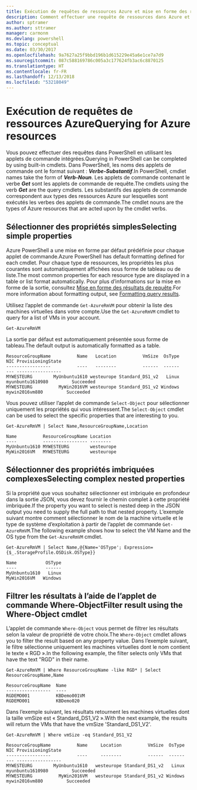```yaml
---
title: Exécution de requêtes de ressources Azure et mise en forme des résultats | Microsoft Docs
description: Comment effectuer une requête de ressources dans Azure et mettre en forme les résultats.
author: sptramer
ms.author: sttramer
manager: carmonm
ms.devlang: powershell
ms.topic: conceptual
ms.date: 03/30/2017
ms.openlocfilehash: 9a7627a25f9bbd196b1d615229e45a6e1ce7a7d9
ms.sourcegitcommit: 087c588169786c005a3c177624fb3ac6c8870125
ms.translationtype: HT
ms.contentlocale: fr-FR
ms.lasthandoff: 12/13/2018
ms.locfileid: "53218049"
---
```

# <a name="querying-for-azure-resources"></a><span data-ttu-id="59e9c-103">Exécution de requêtes de ressources Azure</span><span class="sxs-lookup"><span data-stu-id="59e9c-103">Querying for Azure resources</span></span>

<span data-ttu-id="59e9c-104">Vous pouvez effectuer des requêtes dans PowerShell en utilisant les applets de commande intégrées.</span><span class="sxs-lookup"><span data-stu-id="59e9c-104">Querying in PowerShell can be completed by using built-in cmdlets.</span></span> <span data-ttu-id="59e9c-105">Dans PowerShell, les noms des applets de commande ont le format suivant : **_Verbe-Substantif_**.</span><span class="sxs-lookup"><span data-stu-id="59e9c-105">In PowerShell, cmdlet names take the form of **_Verb-Noun_**.</span></span> <span data-ttu-id="59e9c-106">Les applets de commande contenant le verbe **_Get_** sont les applets de commande de requête.</span><span class="sxs-lookup"><span data-stu-id="59e9c-106">The cmdlets using the verb **_Get_** are the query cmdlets.</span></span> <span data-ttu-id="59e9c-107">Les substantifs des applets de commande correspondent aux types des ressources Azure sur lesquelles sont exécutés les verbes des applets de commande.</span><span class="sxs-lookup"><span data-stu-id="59e9c-107">The cmdlet nouns are the types of Azure resources that are acted upon by the cmdlet verbs.</span></span>

## <a name="selecting-simple-properties"></a><span data-ttu-id="59e9c-108">Sélectionner des propriétés simples</span><span class="sxs-lookup"><span data-stu-id="59e9c-108">Selecting simple properties</span></span>

<span data-ttu-id="59e9c-109">Azure PowerShell a une mise en forme par défaut prédéfinie pour chaque applet de commande.</span><span class="sxs-lookup"><span data-stu-id="59e9c-109">Azure PowerShell has default formatting defined for each cmdlet.</span></span> <span data-ttu-id="59e9c-110">Pour chaque type de ressources, les propriétés les plus courantes sont automatiquement affichées sous forme de tableau ou de liste.</span><span class="sxs-lookup"><span data-stu-id="59e9c-110">The most common properties for each resource type are displayed in a table or list format automatically.</span></span> <span data-ttu-id="59e9c-111">Pour plus d’informations sur la mise en forme de la sortie, consultez [Mise en forme des résultats de requête](formatting-output.md).</span><span class="sxs-lookup"><span data-stu-id="59e9c-111">For more information about formatting output, see [Formatting query results](formatting-output.md).</span></span>

<span data-ttu-id="59e9c-112">Utilisez l’applet de commande `Get-AzureRmVM` pour obtenir la liste des machines virtuelles dans votre compte.</span><span class="sxs-lookup"><span data-stu-id="59e9c-112">Use the `Get-AzureRmVM` cmdlet to query for a list of VMs in your account.</span></span>

```powershell-interactive
Get-AzureRmVM
```

<span data-ttu-id="59e9c-113">La sortie par défaut est automatiquement présentée sous forme de tableau.</span><span class="sxs-lookup"><span data-stu-id="59e9c-113">The default output is automatically formatted as a table.</span></span>

```output
ResourceGroupName          Name   Location          VmSize  OsType              NIC ProvisioningState
-----------------          ----   --------          ------  ------              --- -----------------
MYWESTEURG        MyUnbuntu1610 westeurope Standard_DS1_v2   Linux myunbuntu1610980         Succeeded
MYWESTEURG          MyWin2016VM westeurope Standard_DS1_v2 Windows   mywin2016vm880         Succeeded
```

<span data-ttu-id="59e9c-114">Vous pouvez utiliser l’applet de commande `Select-Object` pour sélectionner uniquement les propriétés qui vous intéressent.</span><span class="sxs-lookup"><span data-stu-id="59e9c-114">The `Select-Object` cmdlet can be used to select the specific properties that are interesting to you.</span></span>

```powershell-interactive
Get-AzureRmVM | Select Name,ResourceGroupName,Location
```

```output
Name          ResourceGroupName Location
----          ----------------- --------
MyUnbuntu1610 MYWESTEURG        westeurope
MyWin2016VM   MYWESTEURG        westeurope
```

## <a name="selecting-complex-nested-properties"></a><span data-ttu-id="59e9c-115">Sélectionner des propriétés imbriquées complexes</span><span class="sxs-lookup"><span data-stu-id="59e9c-115">Selecting complex nested properties</span></span>

<span data-ttu-id="59e9c-116">Si la propriété que vous souhaitez sélectionner est imbriquée en profondeur dans la sortie JSON, vous devez fournir le chemin complet à cette propriété imbriquée.</span><span class="sxs-lookup"><span data-stu-id="59e9c-116">If the property you want to select is nested deep in the JSON output you need to supply the full path to that nested property.</span></span> <span data-ttu-id="59e9c-117">L’exemple suivant montre comment sélectionner le nom de la machine virtuelle et le type de système d’exploitation à partir de l’applet de commande `Get-AzureRmVM`.</span><span class="sxs-lookup"><span data-stu-id="59e9c-117">The following example shows how to select the VM Name and the OS type from the `Get-AzureRmVM` cmdlet.</span></span>

```powershell-interactive
Get-AzureRmVM | Select Name,@{Name='OSType'; Expression={$_.StorageProfile.OSDisk.OSType}}
```

```output
Name           OSType
----           ------
MyUnbuntu1610   Linux
MyWin2016VM   Windows
```

## <a name="filter-result-using-the-where-object-cmdlet"></a><span data-ttu-id="59e9c-118">Filtrer les résultats à l’aide de l’applet de commande Where-Object</span><span class="sxs-lookup"><span data-stu-id="59e9c-118">Filter result using the Where-Object cmdlet</span></span>

<span data-ttu-id="59e9c-119">L’applet de commande `Where-Object` vous permet de filtrer les résultats selon la valeur de propriété de votre choix.</span><span class="sxs-lookup"><span data-stu-id="59e9c-119">The `Where-Object` cmdlet allows you to filter the result based on any property value.</span></span> <span data-ttu-id="59e9c-120">Dans l’exemple suivant, le filtre sélectionne uniquement les machines virtuelles dont le nom contient le texte « RGD ».</span><span class="sxs-lookup"><span data-stu-id="59e9c-120">In the following example, the filter selects only VMs that have the text "RGD" in their name.</span></span>

```powershell-interactive
Get-AzureRmVM | Where ResourceGroupName -like RGD* | Select ResourceGroupName,Name
```

```output
ResourceGroupName  Name
-----------------  ----
RGDEMO001          KBDemo001VM
RGDEMO001          KBDemo020
```

<span data-ttu-id="59e9c-121">Dans l’exemple suivant, les résultats retournent les machines virtuelles dont la taille vmSize est « Standard_DS1_V2 ».</span><span class="sxs-lookup"><span data-stu-id="59e9c-121">With the next example, the results will return the VMs that have the vmSize 'Standard_DS1_V2'.</span></span>

```powershell-interactive
Get-AzureRmVM | Where vmSize -eq Standard_DS1_V2
```

```output
ResourceGroupName          Name     Location          VmSize  OsType              NIC ProvisioningState
-----------------          ----     --------          ------  ------              --- -----------------
MYWESTEURG        MyUnbuntu1610   westeurope Standard_DS1_v2   Linux myunbuntu1610980         Succeeded
MYWESTEURG          MyWin2016VM   westeurope Standard_DS1_v2 Windows   mywin2016vm880         Succeeded
```
